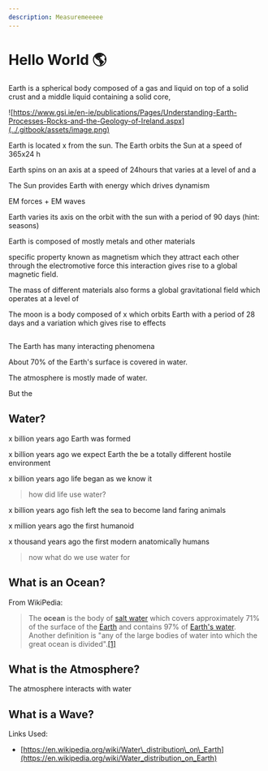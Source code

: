 ```yaml
---
description: Measuremeeeee
---
```


# Hello World 🌎

Earth is a spherical body composed of a gas and liquid on top of a solid crust and a middle liquid containing a solid core, 

![https://www.gsi.ie/en-ie/publications/Pages/Understanding-Earth-Processes-Rocks-and-the-Geology-of-Ireland.aspx](../.gitbook/assets/image.png)

Earth is located x from the sun. The Earth orbits the Sun at a speed of 365x24 h

Earth spins on an axis at a speed of 24hours that varies at a level of and a 

The Sun provides Earth with energy which drives dynamism 

EM forces + EM waves

Earth varies its axis on the orbit with the sun with a period of 90 days \(hint: seasons\)

Earth is composed of mostly metals and other materials

specific property known as magnetism which they attract each other through the electromotive force this interaction gives rise to a global magnetic field. 

The mass of different materials also forms a global gravitational field which operates at a level of

The moon is a body composed of x which orbits Earth with a period of 28 days and a variation which gives rise to effects 

## 

The Earth has many interacting phenomena

About 70% of the Earth's surface is covered in water. 

The atmosphere is mostly made of water. 

But the 

## Water?

x billion years ago Earth was formed

x billion years ago we expect Earth the be a totally different hostile environment

x billion years ago life began as we know it

> how did life use water?

x billion years ago fish left the sea to become land faring animals

x million years ago the first humanoid 

x thousand years ago the first modern anatomically humans

> now what do we use water for

## What is an Ocean?

From WikiPedia:

> The **ocean** is the body of [salt water](https://en.wikipedia.org/wiki/Saline_water) which covers approximately 71% of the surface of the [Earth](https://en.wikipedia.org/wiki/Earth) and contains 97% of [Earth's water](https://en.wikipedia.org/wiki/Water_distribution_on_Earth). Another definition is "any of the large bodies of water into which the great ocean is divided".[\[1\]](https://en.wikipedia.org/wiki/Ocean#cite_note-:0-1)



## What is the Atmosphere?

The atmosphere interacts with water



## What is a Wave?



Links Used:

* [https://en.wikipedia.org/wiki/Water\_distribution\_on\_Earth](https://en.wikipedia.org/wiki/Water_distribution_on_Earth)

